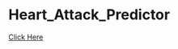 ﻿# Heart_Attack_Predictor
 [Click Here ](https://share.streamlit.io/aman-singanamala/heart_attack_predictor/main/app.py)
